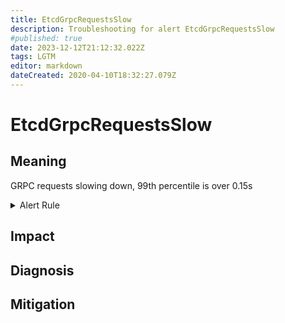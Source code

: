 ```yaml
---
title: EtcdGrpcRequestsSlow
description: Troubleshooting for alert EtcdGrpcRequestsSlow
#published: true
date: 2023-12-12T21:12:32.022Z
tags: LGTM
editor: markdown
dateCreated: 2020-04-10T18:32:27.079Z
---
```


# EtcdGrpcRequestsSlow

## Meaning
[//]: # "Short paragraph that explains what the alert means"
GRPC requests slowing down, 99th percentile is over 0.15s

<details>
  <summary>Alert Rule</summary>

  ```yaml
alert: EtcdGrpcRequestsSlow
expr: histogram_quantile(0.99, sum(rate(grpc_server_handling_seconds_bucket{grpc_type="unary"}[1m])) by (grpc_service, grpc_method, le)) > 0.15
for: 2m
labels:
    severity: warning
annotations:
    summary: Etcd GRPC requests slow (instance {{ $labels.instance }})
    description: |-
        GRPC requests slowing down, 99th percentile is over 0.15s
          VALUE = {{ $value }}
          LABELS = {{ $labels }}
    runbook: https://github.com/srerun/prometheus-alerts/content/runbooks/EtcdGrpcRequestsSlow

  ```
</details>


## Impact
[//]: # "What could / will happen if the alert is not addressed"



## Diagnosis
[//]: # "Steps to take to identify the cause of the problem"



## Mitigation
[//]: # "The steps necessary to resolve the alert"
